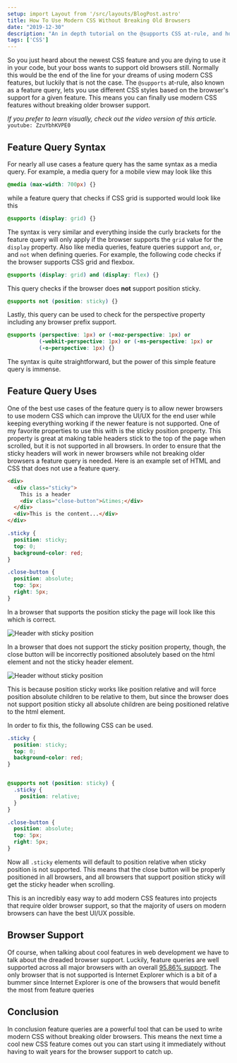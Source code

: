 ```yaml
---
setup: import Layout from '/src/layouts/BlogPost.astro'
title: How To Use Modern CSS Without Breaking Old Browsers
date: "2019-12-30"
description: "An in depth tutorial on the @supports CSS at-rule, and how it can be used to write modern CSS without breaking older browser support."
tags: ['CSS']
---
```


So you just heard about the newest CSS feature and you are dying to use it in your code, but your boss wants to support old browsers still. Normally this would be the end of the line for your dreams of using modern CSS features, but luckily that is not the case. The `@supports` at-rule, also known as a feature query, lets you use different CSS styles based on the browser's support for a given feature. This means you can finally use modern CSS features without breaking older browser support.

*If you prefer to learn visually, check out the video version of this article.*
`youtube: ZzuYbhKVPE0`

## Feature Query Syntax

For nearly all use cases a feature query has the same syntax as a media query. For example, a media query for a mobile view may look like this
```css
@media (max-width: 700px) {}
```
while a feature query that checks if CSS grid is supported would look like this
```css
@supports (display: grid) {}
```
The syntax is very similar and everything inside the curly brackets for the feature query will only apply if the browser supports the `grid` value for the `display` property. Also like media queries, feature queries support `and`, `or`, and `not` when defining queries. For example, the following code checks if the browser supports CSS grid and flexbox.
```css
@supports (display: grid) and (display: flex) {}
```

This query checks if the browser does **not** support position sticky.
```css
@supports not (position: sticky) {}
```

Lastly, this query can be used to check for the perspective property including any browser prefix support.

```css
@supports (perspective: 1px) or (-moz-perspective: 1px) or
          (-webkit-perspective: 1px) or (-ms-perspective: 1px) or
          (-o-perspective: 1px) {}
```

The syntax is quite straightforward, but the power of this simple feature query is immense.

## Feature Query Uses

One of the best use cases of the feature query is to allow newer browsers to use modern CSS which can improve the UI/UX for the end user while keeping everything working if the newer feature is not supported. One of my favorite properties to use this with is the sticky position property. This property is great at making table headers stick to the top of the page when scrolled, but it is not supported in all browsers. In order to ensure that the sticky headers will work in newer browsers while not breaking older browsers a feature query is needed. Here is an example set of HTML and CSS that does not use a feature query.

```html
<div>
  <div class="sticky">
    This is a header
    <div class="close-button">&times;</div>
  </div>
  <div>This is the content...</div>
</div>
```

```css
.sticky {
  position: sticky;
  top: 0;
  background-color: red;
}

.close-button {
  position: absolute;
  top: 5px;
  right: 5px;
}
```

In a browser that supports the position sticky the page will look like this which is correct.

![Header with sticky position](/articleAssets/2019-12/css-supports-property/images/sticky-header-working.png)

In a browser that does not support the sticky position property, though, the close button will be incorrectly positioned absolutely based on the html element and not the sticky header element.

![Header without sticky position](/articleAssets/2019-12/css-supports-property/images/sticky-header-not-working.png)

This is because position sticky works like position relative and will force position absolute children to be relative to them, but since the browser does not support position sticky all absolute children are being positioned relative to the html element.

In order to fix this, the following CSS can be used.

```css
.sticky {
  position: sticky;
  top: 0;
  background-color: red;
}


@supports not (position: sticky) {
  .sticky {
    position: relative;
  }
}

.close-button {
  position: absolute;
  top: 5px;
  right: 5px;
}
```

Now all `.sticky` elements will default to position relative when sticky position is not supported. This means that the close button will be properly positioned in all browsers, and all browsers that support position sticky will get the sticky header when scrolling.

This is an incredibly easy way to add modern CSS features into projects that require older browser support, so that the majority of users on modern browsers can have the best UI/UX possible.

## Browser Support

Of course, when talking about cool features in web development we have to talk about the dreaded browser support. Luckily, feature queries are well supported across all major browsers with an overall [95.86% support](https://caniuse.com/#feat=css-featurequeries). The only browser that is not supported is Internet Explorer which is a bit of a bummer since Internet Explorer is one of the browsers that would benefit the most from feature queries

## Conclusion

In conclusion feature queries are a powerful tool that can be used to write modern CSS without breaking older browsers. This means the next time a cool new CSS feature comes out you can start using it immediately without having to wait years for the browser support to catch up.